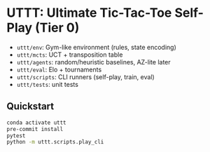 # UTTT: Ultimate Tic-Tac-Toe Self-Play (Tier 0)

- `uttt/env`: Gym-like environment (rules, state encoding)
- `uttt/mcts`: UCT + transposition table
- `uttt/agents`: random/heuristic baselines, AZ-lite later
- `uttt/eval`: Elo + tournaments
- `uttt/scripts`: CLI runners (self-play, train, eval)
- `uttt/tests`: unit tests

## Quickstart
```bash
conda activate uttt
pre-commit install
pytest
python -m uttt.scripts.play_cli
